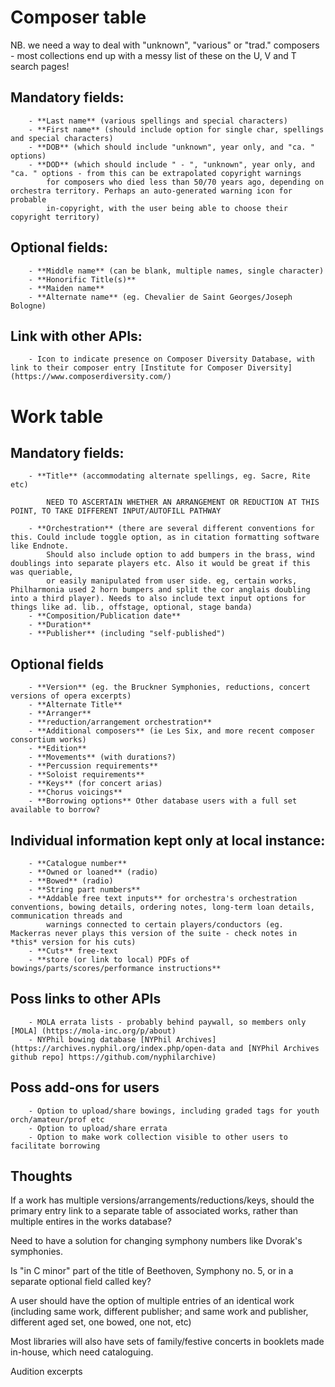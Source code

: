 
# Composer table

NB. we need a way to deal with "unknown", "various" or "trad." composers - most collections end up with a messy list of these on the U, V and T search pages! 

## Mandatory fields:
        - **Last name** (various spellings and special characters)
        - **First name** (should include option for single char, spellings and special characters)
        - **DOB** (which should include "unknown", year only, and "ca. " options)
        - **DOD** (which should include " - ", "unknown", year only, and "ca. " options - from this can be extrapolated copyright warnings 
            for composers who died less than 50/70 years ago, depending on orchestra territory. Perhaps an auto-generated warning icon for probable 
            in-copyright, with the user being able to choose their copyright territory)

    
## Optional fields:
        - **Middle name** (can be blank, multiple names, single character)
        - **Honorific Title(s)**
        - **Maiden name**
        - **Alternate name** (eg. Chevalier de Saint Georges/Joseph Bologne)
        
## Link with other APIs:
        - Icon to indicate presence on Composer Diversity Database, with link to their composer entry [Institute for Composer Diversity] (https://www.composerdiversity.com/)




# Work table
## Mandatory fields:
        - **Title** (accommodating alternate spellings, eg. Sacre, Rite etc)

            NEED TO ASCERTAIN WHETHER AN ARRANGEMENT OR REDUCTION AT THIS POINT, TO TAKE DIFFERENT INPUT/AUTOFILL PATHWAY

        - **Orchestration** (there are several different conventions for this. Could include toggle option, as in citation formatting software like Endnote. 
            Should also include option to add bumpers in the brass, wind doublings into separate players etc. Also it would be great if this was queriable, 
            or easily manipulated from user side. eg, certain works, Philharmonia used 2 horn bumpers and split the cor anglais doubling into a third player). Needs to also include text input options for things like ad. lib., offstage, optional, stage banda) 
        - **Composition/Publication date**
        - **Duration**
        - **Publisher** (including "self-published")

## Optional fields
        
        - **Version** (eg. the Bruckner Symphonies, reductions, concert versions of opera excerpts)
        - **Alternate Title**
        - **Arranger**
        - **reduction/arrangement orchestration**
        - **Additional composers** (ie Les Six, and more recent composer consortium works)
        - **Edition**
        - **Movements** (with durations?)
        - **Percussion requirements**
        - **Soloist requirements**
        - **Keys** (for concert arias)
        - **Chorus voicings**
        - **Borrowing options** Other database users with a full set available to borrow?

## Individual information kept only at local instance:
        
        - **Catalogue number**
        - **Owned or loaned** (radio)
        - **Bowed** (radio)
        - **String part numbers**
        - **Addable free text inputs** for orchestra's orchestration conventions, bowing details, ordering notes, long-term loan details, communication threads and 
            warnings connected to certain players/conductors (eg. Mackerras never plays this version of the suite - check notes in *this* version for his cuts)
        - **Cuts** free-text
        - **store (or link to local) PDFs of bowings/parts/scores/performance instructions**

## Poss links to other APIs
        - MOLA errata lists - probably behind paywall, so members only [MOLA] (https://mola-inc.org/p/about)
        - NYPhil bowing database [NYPhil Archives] (https://archives.nyphil.org/index.php/open-data and [NYPhil Archives github repo] https://github.com/nyphilarchive)

## Poss add-ons for users
        - Option to upload/share bowings, including graded tags for youth orch/amateur/prof etc
        - Option to upload/share errata        
        - Option to make work collection visible to other users to facilitate borrowing


        


## Thoughts
If a work has multiple versions/arrangements/reductions/keys, should the primary entry link to a separate table of associated works, rather than multiple entires in the works database?

Need to have a solution for changing symphony numbers like Dvorak's symphonies.

Is "in C minor" part of the title of Beethoven, Symphony no. 5, or in a separate optional field called key?

A user should have the option of multiple entries of an identical work (including same work, different publisher; and same work and publisher, different aged set, one bowed, one not, etc)

Most libraries will also have sets of family/festive concerts in booklets made in-house, which need cataloguing.

Audition excerpts








